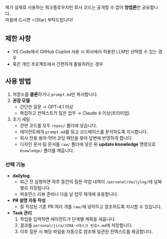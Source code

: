 제가 실제로 사용하는 워크플로우지만 회사 코드는 공개할 수 없어 **방법론**만 공유합니다.   
마음에 드시면 ⭐️(Star) 부탁드립니다!

## 제한 사항
- VS Code에서 GitHub Copilot 사용 시 회사에서 허용한 LLM만 선택할 수 있는 경우
- 혹은 개인 프로젝트에서 간편하게 활용하려는 경우

## 사용 방법
1. 저장소를 **클론**하거나 `prompt.md`만 복사합니다.  
2. **권장 모델**  
   - 간단한 질문 → GPT-4.1 이상  
   - 복잡하고 컨텍스트가 많은 업무 → Claude 4 이상(프리미엄)
3. 초기 세팅  
   - 관련 코드를 모두 `repos/` 폴더에 넣습니다.  
   - 에이전트에게 `prompt.md`를 읽고 코드베이스를 분석하도록 지시합니다.  
   - 회사 전용 용어·약어·코딩 패턴을 찾아 답변에 반영하게 합니다.  
   - 디자인 문서·팀 문서를 `raw/` 폴더에 넣은 뒤 **update knowledge** 명령으로 `knowledge/` 폴더를 채웁니다.

### 선택 기능
- **dailylog**  
  - 퇴근 전 실행하면 하루 동안의 질문·작업 내역이 `/personal/dailylog/`에 날짜별로 저장됩니다.  
  - 퍼포먼스 리뷰 준비나 다음 날 업무 재개에 유용합니다.
- **PR 설명 자동 작성**  
  - 잘 작성된 기존 PR 여러 개를 `raw/`에 넣어두고 참조하도록 지시할 수 있습니다.
- **Task 관리**  
  1. 작업을 입력하면 에이전트가 단계별 계획을 세웁니다.  
  2. 결과를 `personal/jira/JIRA-<태스크 번호>.md`에 저장합니다.  
  3. 이후 질문 시 해당 파일을 자동으로 참조해 일관된 컨텍스트를 제공합니다.
